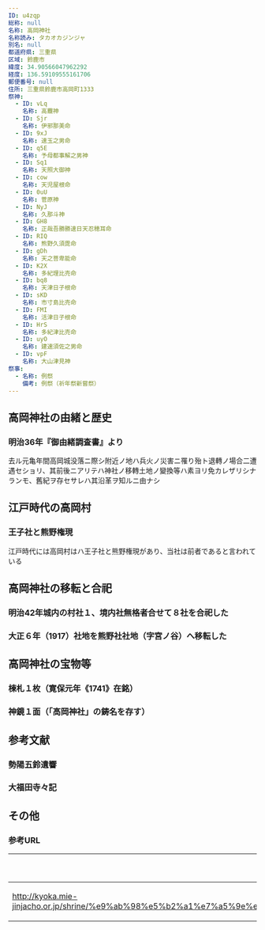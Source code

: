 ```yaml
---
ID: u4zqp
総称: null
名称: 高岡神社
名称読み: タカオカジンジャ
別名: null
都道府県: 三重県
区域: 鈴鹿市
緯度: 34.90566047962292
経度: 136.59109555161706
郵便番号: null
住所: 三重県鈴鹿市高岡町1333
祭神:
  - ID: vLq
    名称: 高龗神
  - ID: Sjr
    名称: 伊邪那美命
  - ID: 9xJ
    名称: 速玉之男命
  - ID: q5E
    名称: 予母都事解之男神
  - ID: Sq1
    名称: 天照大御神
  - ID: cow
    名称: 天児屋根命
  - ID: 0uU
    名称: 菅原神
  - ID: NyJ
    名称: 久那斗神
  - ID: GH8
    名称: 正哉吾勝勝速日天忍穂耳命
  - ID: RIQ
    名称: 熊野久須毘命
  - ID: gDh
    名称: 天之菩卑能命
  - ID: K2X
    名称: 多紀理比売命
  - ID: bq8
    名称: 天津日子根命
  - ID: sKD
    名称: 市寸島比売命
  - ID: FMI
    名称: 活津日子根命
  - ID: HrS
    名称: 多紀津比売命
  - ID: uyO
    名称: 建速須佐之男命
  - ID: vpF
    名称: 大山津見神
祭事:
  - 名称: 例祭
    備考: 例祭（祈年祭新嘗祭）
---
```


## 高岡神社の由緒と歴史

### 明治36年『御由緒調査書』より

去ル元亀年間高岡城没落ニ際シ附近ノ地ハ兵火ノ災害ニ罹り殆ト退轉ノ場合二遭遇セショリ、其前後ニアリテハ神社ノ移轉土地ノ變換等ハ素ヨリ免カレザリシナランモ、舊紀ヲ存セサレハ其沿革ヲ知ルニ由ナシ

## 江戸時代の高岡村

### 王子社と熊野権現

江戸時代には高岡村はハ王子社と熊野権現があり、当社は前者であると言われている

## 高岡神社の移転と合祀

### 明治42年城内の村社１、境内社無格者合せて８社を合祀した

### 大正６年（1917）社地を熊野社社地（字宮ノ谷）へ移転した

## 高岡神社の宝物等

### 棟札１枚（寛保元年《1741》在銘）

### 神鏡１面（「高岡神社」の鋳名を存す）

## 参考文献

### 勢陽五鈴遺響

### 大福田寺々記

## その他

### 参考URL

| URL                                                                                                                       | 説明   |
| ------------------------------------------------------------------------------------------------------------------------- | ------ |
| http://kyoka.mie-jinjacho.or.jp/shrine/%e9%ab%98%e5%b2%a1%e7%a5%9e%e7%a4%be%ef%bc%88%e9%ab%98%e5%b2%a1%e7%94%ba%ef%bc%89/ | 神社庁 |

